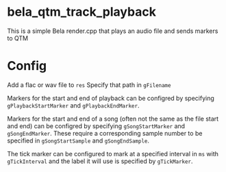 # bela_qtm_track_playback
This is a simple Bela render.cpp that plays an audio file and sends markers to QTM


# Config

Add a flac or wav file to `res`
Specify that path in `gFilename`

Markers for the start and end of playback can be configred by specifying `gPlaybackStartMarker` and `gPlaybackEndMarker`.

Markers for the start and end of a song (often not the same as the file start and end) can be configred by specifying `gSongStartMarker` and `gSongEndMarker`.
These require a corresponding sample number to be specified in `gSongStartSample` and `gSongEndSample`.

The tick marker can be configured to mark at a specified interval in `ms` with `gTickInterval` and the label it will use is specified by `gTickMarker`.
